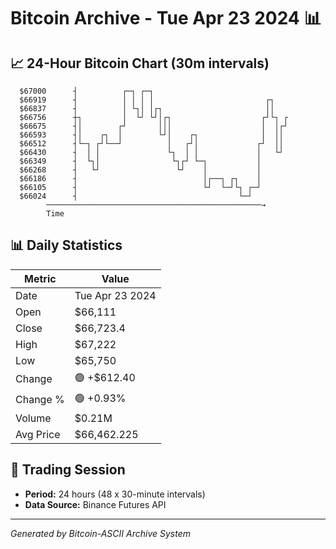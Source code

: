 # Bitcoin Archive - Tue Apr 23 2024 📊

## 📈 24-Hour Bitcoin Chart (30m intervals)

```
  $67000      ┤          ┌─┐ ┌─┐                               
  $66919      ┤          │ │ │ │                         ┌┐    
  $66837      ┤          │ └┐│ │┌┐                       ││    
  $66756      ┼┐         │  └┘ └┘│┌┐                    ┌┘└┐ ┌ 
  $66675      ┤│        ┌┘       │││                    │  │┌┘ 
  $66593      ┤│    ┌┐  │        └┘│    ┌┐              │  ││  
  $66512      ┤└─┐ ┌┘└──┘          │   ┌┘│             ┌┘  ││  
  $66430      ┤  │ │               └┐  │ │             │   └┘  
  $66349      ┤  └┐│                └┐┌┘ └─┐           │       
  $66268      ┤   └┘                 └┘    │           │       
  $66186      ┤                            │┌──┐ ┌┐    │       
  $66105      ┤                            └┘  └─┘└┐ ┌─┘       
  $66024      ┤                                    └─┘         
        ────────────────────────────────────────────────→
        Time
```

## 📊 Daily Statistics

| Metric | Value |
|--------|-------|
| Date | Tue Apr 23 2024 |
| Open | $66,111 |
| Close | $66,723.4 |
| High | $67,222 |
| Low | $65,750 |
| Change | 🟢 +$612.40 |
| Change % | 🟢 +0.93% |
| Volume | $0.21M |
| Avg Price | $66,462.225 |

## 📅 Trading Session

- **Period:** 24 hours (48 x 30-minute intervals)
- **Data Source:** Binance Futures API

---
*Generated by Bitcoin-ASCII Archive System*
